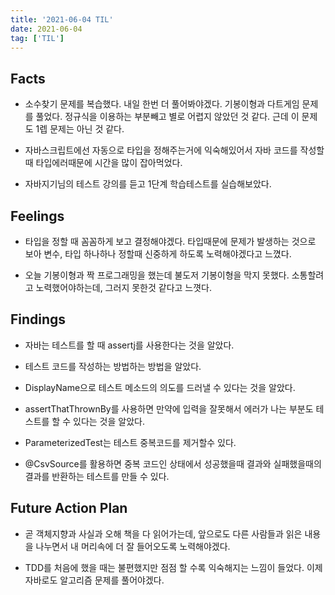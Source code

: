 ```yaml
---
title: '2021-06-04 TIL'
date: 2021-06-04
tag: ['TIL']
---
```


## Facts

- 소수찾기 문제를 복습했다. 내일 한번 더 풀어봐야겠다. 기봉이형과 다트게임 문제를 풀었다. 정규식을 이용하는 부분빼고 별로 어렵지 않았던 것 같다. 근데 이 문제도 1렙 문제는 아닌 것 같다.

- 자바스크립트에선 자동으로 타입을 정해주는거에 익숙해있어서 자바 코드를 작성할때 타입에러때문에 시간을 많이 잡아먹었다.

- 자바지기님의 테스트 강의를 듣고 1단계 학습테스트를 실습해보았다.

## Feelings

- 타입을 정할 때 꼼꼼하게 보고 결정해야겠다. 타입때문에 문제가 발생하는 것으로 보아 변수, 타입 하나하나 정할때 신중하게 하도록 노력해야겠다고 느꼈다.

- 오늘 기봉이형과 짝 프로그래밍을 했는데 불도저 기봉이형을 막지 못했다. 소통할려고 노력했어야하는데, 그러지 못한것 같다고 느꼇다.

## Findings

- 자바는 테스트를 할 때 assertj를 사용한다는 것을 알았다.

- 테스트 코드를 작성하는 방법하는 방법을 알았다.

- DisplayName으로 테스트 메소드의 의도를 드러낼 수 있다는 것을 알았다.

- assertThatThrownBy를 사용하면 만약에 입력을 잘못해서 에러가 나는 부분도 테스트를 할 수 있다는 것을 알았다.

- ParameterizedTest는 테스트 중복코드를 제거할수 있다.

- @CsvSource를 활용하면 중복 코드인 상태에서 성공했을때 결과와 실패했을때의 결과를 반환하는 테스트를 만들 수 있다.

## Future Action Plan

- 곧 객체지향과 사실과 오해 책을 다 읽어가는데, 앞으로도 다른 사람들과 읽은 내용을 나누면서 내 머리속에 더 잘 들어오도록 노력해야겠다.

- TDD를 처음에 했을 때는 불편했지만 점점 할 수록 익숙해지는 느낌이 들었다. 이제 자바로도 알고리즘 문제를 풀어야겠다.
